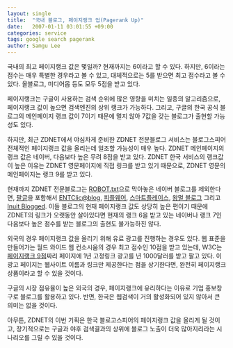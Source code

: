 ```yaml
---
layout: single
title:  "국내 블로그, 페이지랭크 업(Pagerank Up)"
date:   2007-01-11 03:01:55 +09:00
categories: service
tags: google search pagerank
author: Samgu Lee
---
```

국내의 최고 페이지랭크 값은 몇일까? 현재까지는 6이라고 할 수 있다. 하지만, 6이라는 점수는 매우 특별한 경우라고 볼 수 있고, 대체적으로는 5를 받으면 최고 점수라고 볼 수 있다. 올블로그, 미디어몹 등도 모두 5점을 받고 있다.

페이지랭크는 구글이 사용하는 검색 순위에 많은 영향을 미치는 일종의 알고리즘으로, 페이지랭크 값이 높으면 검색엔진의 상위 랭크가 가능하다. 그리고, 구글의 한국 공식 블로그의 메인페이지 랭크 값이 7이기 때문에 멀지 않아 7값을 갖는 블로그가 출현할 가능성도 있다.

하지만, 최근 ZDNET에서 야심차게 준비한 ZDNET 전문블로그 서비스는 블로그스피어 전체적인 페이지랭크 값을 올리는데 일조할 가능성이 매우 높다. ZDNET 메인페이지의 랭크 값은 네이버, 다음보다 높은 무려 8점을 받고 있다. ZDNET 한국 서비스의 랭크값이 높은 이유는 ZDNET 영문페이지에 직접 링크를 받고 있기 때문으로, ZDNET 영문의 메인페이지는 랭크 9를 받고 있다.

현재까지 ZDNET 전문블로그는 [ROBOT.txt](http://blog.naver.com/robots.txt)으로 막아놓은 네이버 블로그를 제외한다면, [팔글](https://palgle.com)을 포함해서 [ENTClic@blog](http://peterent.com/ENTClic/), [피플웨어](http://www.peopleware.co.kr/), [스마트플레이스](http://www.smartplace.co.kr/), [왕멀 블로그](http://wangmul.egloos.com/) 그리고 [Inuit Blogged](http://inuit.co.kr/). 이들 블로그의 현재 페이지랭크 값도 상당히 높은 편이기 때문에 ZDNET의 링크가 오랫동안 살아있다면 현재의 랭크 6을 받고 있는 네이버나 랭크 7인 다음보다 높은 점수를 받는 블로그의 출현도 불가능하진 않다.

외국의 경우 페이지랭크 값을 올리기 위해 유료 광고를 진행하는 경우도 있다. 웹 표준을 만들어가는 월드 와이드 웹 컨소시움의 경우 최고 점수인 10점을 받고 있는데, W3C는 [페이지랭크 9점](http://www.w3.org/Consortium/sup)짜리 페이지에 1년 고정링크 광고를 년 1000달러를 받고 팔고 있다. 이 광고 페이지는 웹사이트 이름과 링크만 제공한다는 점을 상기한다면, 완전히 페이지랭크 상품이라고 할 수 있을 것이다.

구글의 시장 점유율이 높은 외국의 경우, 페이지랭크에 유리하다는 이유로 기업 홍보창구로 블로그를 활용하고 있다. 반면, 한국은 웹검색이 거의 활성화되어 있지 않아서 큰 의미는 없을 것이다.

아무튼, ZDNET의 이번 기획은 한국 블로고스피어의 페이지랭크 값을 올리게 될 것이고, 장기적으로는 구글과 야후 검색결과의 상위에 블로그 노출이 더욱 많아지리라는 시나리오를 그릴 수 있을 것이다.
